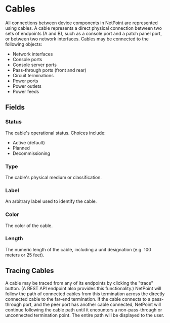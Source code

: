 # Cables

All connections between device components in NetPoint are represented using cables. A cable represents a direct physical connection between two sets of endpoints (A and B), such as a console port and a patch panel port, or between two network interfaces. Cables may be connected to the following objects:

* Network interfaces
* Console ports
* Console server ports
* Pass-through ports (front and rear)
* Circuit terminations
* Power ports
* Power outlets
* Power feeds

## Fields

### Status

The cable's operational status. Choices include:

* Active (default)
* Planned
* Decommissioning

### Type

The cable's physical medium or classification.

### Label

An arbitrary label used to identify the cable.

### Color

The color of the cable.

### Length

The numeric length of the cable, including a unit designation (e.g. 100 meters or 25 feet).

## Tracing Cables

A cable may be traced from any of its endpoints by clicking the "trace" button. (A REST API endpoint also provides this functionality.) NetPoint will follow the path of connected cables from this termination across the directly connected cable to the far-end termination. If the cable connects to a pass-through port, and the peer port has another cable connected, NetPoint will continue following the cable path until it encounters a non-pass-through or unconnected termination point. The entire path will be displayed to the user.
